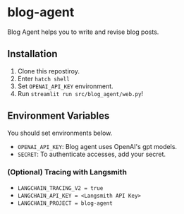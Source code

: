# blog-agent
Blog Agent helps you to write and revise blog posts.

## Installation
1. Clone this repostiroy.
2. Enter `hatch shell`
3. Set `OPENAI_API_KEY` environment.
4. Run `streamlit run src/blog_agent/web.py`!

## Environment Variables
You should set environments below.
- `OPENAI_API_KEY`: Blog agent uses OpenAI's gpt models.
- `SECRET`: To authenticate accesses, add your secret.
### (Optional) Tracing with Langsmith
- `LANGCHAIN_TRACING_V2 = true`
- `LANGCHAIN_API_KEY = <Langsmith API Key>`
- `LANGCHAIN_PROJECT = blog-agent`

